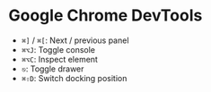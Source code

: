 # Google Chrome DevTools

- `⌘]` / `⌘[`: Next / previous panel
- `⌘⌥J`: Toggle console
- `⌘⌥C`: Inspect element
- `⎋`: Toggle drawer
- `⌘⇧D`: Switch docking position
